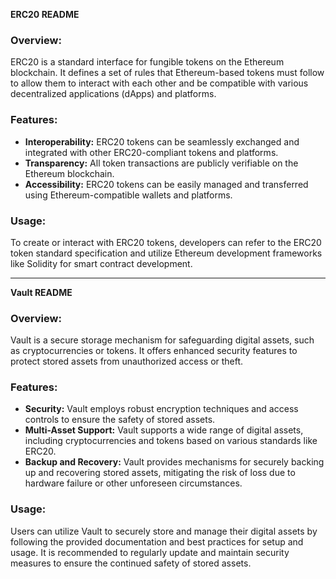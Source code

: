 **ERC20 README**

### Overview:
ERC20 is a standard interface for fungible tokens on the Ethereum blockchain. It defines a set of rules that Ethereum-based tokens must follow to allow them to interact with each other and be compatible with various decentralized applications (dApps) and platforms.

### Features:
- **Interoperability:** ERC20 tokens can be seamlessly exchanged and integrated with other ERC20-compliant tokens and platforms.
- **Transparency:** All token transactions are publicly verifiable on the Ethereum blockchain.
- **Accessibility:** ERC20 tokens can be easily managed and transferred using Ethereum-compatible wallets and platforms.

### Usage:
To create or interact with ERC20 tokens, developers can refer to the ERC20 token standard specification and utilize Ethereum development frameworks like Solidity for smart contract development.

---

**Vault README**

### Overview:
Vault is a secure storage mechanism for safeguarding digital assets, such as cryptocurrencies or tokens. It offers enhanced security features to protect stored assets from unauthorized access or theft.

### Features:
- **Security:** Vault employs robust encryption techniques and access controls to ensure the safety of stored assets.
- **Multi-Asset Support:** Vault supports a wide range of digital assets, including cryptocurrencies and tokens based on various standards like ERC20.
- **Backup and Recovery:** Vault provides mechanisms for securely backing up and recovering stored assets, mitigating the risk of loss due to hardware failure or other unforeseen circumstances.

### Usage:
Users can utilize Vault to securely store and manage their digital assets by following the provided documentation and best practices for setup and usage. It is recommended to regularly update and maintain security measures to ensure the continued safety of stored assets.
